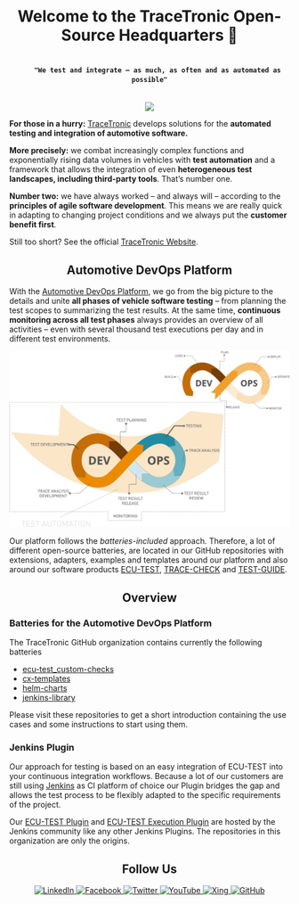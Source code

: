 <h1 align="center">Welcome to the TraceTronic Open-Source Headquarters 👋</h1>

<p align="center">
  <code>
    <b>"We test and integrate – as much, as often and as automated as possible"</b>
  </code>
</p>

<p align="center">
    <img align="center" src="https://visitor-badge.laobi.icu/badge?page_id=13553645">
</p>

**For those in a hurry:** [TraceTronic](https://www.tracetronic.de/) develops solutions for the **automated testing and integration of automotive software.**

**More precisely:** we combat increasingly complex functions and exponentially rising data volumes in vehicles with **test automation** and a framework that allows the integration of even **heterogeneous test landscapes, including third-party tools**. That’s number one.

**Number two:** we have always worked – and always will – according to the **principles of agile software development**. This means we are really quick in adapting to changing project conditions and we always put the **customer benefit first**.

Still too short? See the official [TraceTronic Website](https://www.tracetronic.com/).

<h2 align="center">Automotive DevOps Platform</h2>

With the [Automotive DevOps Platform](https://www.tracetronic.com/products/automotive-devops-platform/), we go from the big picture to the details and unite **all phases of vehicle software testing** – from planning the test scopes to summarizing the test results. At the same time, **continuous monitoring across all test phases** always provides an overview of all activities – even with several thousand test executions per day and in different test environments.

<p align="center">
<picture>
  <source media="(prefers-color-scheme: dark)" srcset="https://github.com/tracetronic/.github/blob/main/.github/img/devops-8-dark.png" height="380" />
<source media="(prefers-color-scheme: light)" srcset="https://github.com/tracetronic/.github/blob/main/.github/img/devops-8-light.png" height="380" />
   <img alt="DevOps lifecycle, represented as a laying eight." src="https://github.com/tracetronic/.github/blob/main/.github/img/devops-8-light.png">
</picture>
</p>


Our platform follows the _batteries-included_ approach. Therefore, a lot of different open-source
batteries, are located in our GitHub repositories with extensions, adapters, examples and
templates
around our platform and also around our software products [ECU-TEST](https://www.tracetronic.com/products/ecu-test/), [TRACE-CHECK](https://www.tracetronic.com/products/trace-check/) and [TEST-GUIDE](https://www.tracetronic.com/products/test-guide/).

<h2 align="center">Overview</h2>

### Batteries for the Automotive DevOps Platform
The TraceTronic GitHub organization contains currently the following batteries
* [ecu-test_custom-checks](https://github.com/tracetronic/ecu-test_custom-checks)
* [cx-templates](https://github.com/tracetronic/cx-templates)
* [helm-charts](https://github.com/tracetronic/helm-charts)
* [jenkins-library](https://github.com/tracetronic/jenkins-library)

Please visit these repositories to get a short introduction containing the use cases and some instructions to start using them.

### Jenkins Plugin
Our approach for testing is based on an easy integration of ECU-TEST into your continuous integration workflows. Because a lot of our customers are still using [Jenkins](https://jenkins.io) as CI platform of choice our Plugin bridges the gap and allows the test process to be flexibly adapted to the specific requirements of the project.

Our [ECU-TEST Plugin](https://github.com/jenkinsci/ecutest-plugin) and [ECU-TEST Execution Plugin](https://github.com/jenkinsci/ecu-test-execution-plugin) are hosted by the Jenkins community like any other Jenkins Plugins. The repositories in this organization are only the origins.


<h2 align="center">Follow Us</h2>

<p align="center">
  <a href="https://www.linkedin.com/company/tracetronicgmbh" target="blank">
    <img src="https://img.shields.io/badge/LinkedIn-blue?style=flat&logo=linkedin&labelColor=blue" alt="LinkedIn" />
  </a>
  <a href="https://de-de.facebook.com/TraceTronicGmbH/" target="blank">
    <img src="https://img.shields.io/badge/Facebook-1877F2?style=flat&logo=facebook&logoColor=white" alt="Facebook" />
  </a>
  <a href="https://twitter.com/tracetronic" target="blank">
    <img src="https://img.shields.io/badge/Twitter-1DA1F2?style=flat&logo=twitter&logoColor=white" alt="Twitter" />
  </a>
  <a href="https://www.youtube.com/channel/UCdyjBSRJuTHUcI1QYp8soIg" target="blank">
    <img src="https://img.shields.io/badge/YouTube-FF0000?style=flat&logo=youtube&logoColor=white" alt="YouTube" />
  </a>
  <a href="https://www.xing.com/pages/tracetronicgmbh" target="blank">
    <img src="https://img.shields.io/badge/xing-%23006567.svg?style=flat&logo=xing&logoColor=white" alt="Xing" />
  </a>
  <a href="https://github.com/tracetronic" target="blank">
    <img src="https://img.shields.io/badge/GitHub-100000?style=flat&logo=github&logoColor=white" alt="GitHub" />
  </a>
</p>
